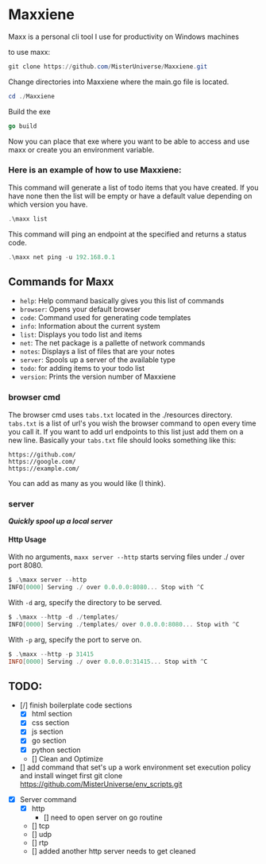 # Maxxiene
Maxx is a personal cli tool I use for productivity on Windows machines

to use maxx:
```POWERSHELL
git clone https://github.com/MisterUniverse/Maxxiene.git

```

Change directories into Maxxiene where the main.go file is located.

```POWERSHELL
cd ./Maxxiene
```

Build the exe
```GO
go build
```

Now you can place that exe where you want to be able to access and use maxx or create you an environment variable.

### Here is an example of how to use Maxxiene:

This command will generate a list of todo items that you have created. If you have none then the list will be empty or have a default value depending on which version you have.
```POWERSHELL
.\maxx list
```

This command will ping an endpoint at the specified and returns a status code.
```POWERSHELL
.\maxx net ping -u 192.168.0.1
```


## Commands for Maxx
- `help`: Help command basically gives you this list of commands
- `browser`: Opens your default browser
- `code`: Command used for generating code templates
- `info`: Information about the current system
- `list`: Displays you todo list and items
- `net`: The net package is a pallette of network commands
- `notes`: Displays a list of files that are your notes
- `server`: Spools up a server of the available type
- `todo`: for adding items to your todo list
- `version`: Prints the version number of Maxxiene



### browser cmd
The browser cmd uses `tabs.txt` located in the ./resources directory. `tabs.txt` is a list of url's you wish the browser command to open every time you call it. If you want to add url endpoints to this list just add them on a new line. Basically your `tabs.txt` file should looks something like this:

```
https://github.com/
https://google.com/
https://example.com/
```

You can add as many as you would like (I think).


### server

***Quickly spool up a local server***

#### Http Usage

With no arguments, `maxx server --http` starts serving files under ./ over port 8080.

```POWERSHELL
$ .\maxx server --http
INFO[0000] Serving ./ over 0.0.0.0:8080... Stop with ^C
```

With `-d` arg, specify the directory to be served.

```POWERSHELL
$ .\maxx --http -d ./templates/
INFO[0000] Serving ./templates/ over 0.0.0.0:8080... Stop with ^C 
```

With `-p` arg, specify the port to serve on.

```POWERSHELL
$ .\maxx --http -p 31415
INFO[0000] Serving ./ over 0.0.0.0:31415... Stop with ^C 
```


## TODO:
- [/] finish boilerplate code sections
    - [X] html section
    - [X] css section
    - [X] js section
    - [X] go section
    - [X] python section
    - [] Clean and Optimize
- [] add command that set's up a work environment set execution policy and install winget first
    git clone https://github.com/MisterUniverse/env_scripts.git
- [X] Server command
    - [X] http
       - [] need to open server on go routine
    - [] tcp
    - [] udp
    - [] rtp
    - [] added another http server needs to get cleaned
